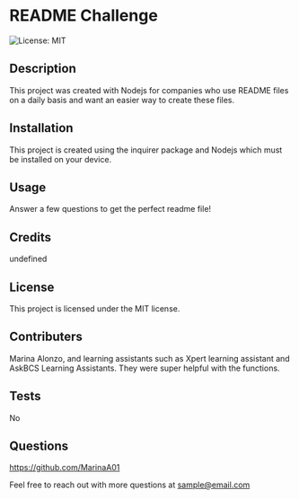 # README Challenge

  ![License: MIT](https://img.shields.io/badge/License-MIT-yellow.svg)

  ## Description

   This project was created with Nodejs for companies who use README files on a daily basis and want an easier way to create these files.

   ## Installation

   This project is created using the inquirer package and Nodejs which must be installed on your device.

   ## Usage

   Answer a few questions to get the perfect readme file!

   ## Credits 

   undefined

   ## License

   This project is licensed under the MIT license.

   ## Contributers

   Marina Alonzo, and learning assistants such as Xpert learning assistant and AskBCS Learning Assistants. They were super helpful with the functions.

   ## Tests

   No

   ## Questions

   https://github.com/MarinaA01

   Feel free to reach out with more questions at sample@email.com

